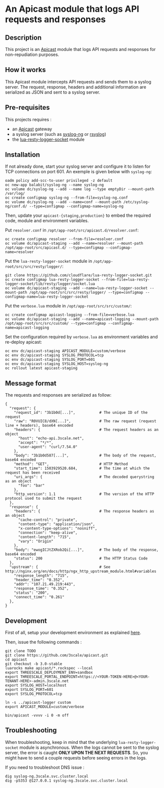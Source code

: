 # An Apicast module that logs API requests and responses

## Description

This project is an [Apicast](https://github.com/3scale/apicast/) module
that logs API requests and responses for non-repudiation purposes.

## How it works

This Apicast module intercepts API requests and sends them to a syslog server.
The request, response, headers and additional information are serialized
as JSON and sent to a syslog server.

## Pre-requisites

This projects requires :
- an [Apicast](https://github.com/3scale/apicast/) gateway
- a syslog server (such as [syslog-ng](https://github.com/balabit/syslog-ng) or [rsyslog](https://github.com/rsyslog/rsyslog))
- the [lua-resty-logger-socket](https://github.com/cloudflare/lua-resty-logger-socket) module

## Installation

If not already done, start your syslog server and configure it to listen
for TCP connections on port 601. An exemple is given below with `syslog-ng`:

```
oadm policy add-scc-to-user privileged -z default
oc new-app balabit/syslog-ng --name syslog-ng
oc volume dc/syslog-ng --add --name log --type emptyDir --mount-path /var/log/
oc create configmap syslog-ng --from-file=syslog-ng.conf
oc volume dc/syslog-ng --add --name=conf --mount-path /etc/syslog-ng/conf.d/ --type=configmap --configmap-name=syslog-ng
```

Then, update your `apicast-{staging,production}` to embed the required code, module and environment variables.

Put `resolver.conf` in `/opt/app-root/src/apicast.d/resolver.conf`:
```
oc create configmap resolver --from-file=resolver.conf
oc volume dc/apicast-staging --add --name=resolver --mount-path /opt/app-root/src/apicast.d/ --type=configmap --configmap-name=resolver
```

Put the `lua-resty-logger-socket` module in `/opt/app-root/src/src/resty/logger/`:
```
git clone https://github.com/cloudflare/lua-resty-logger-socket.git
oc create configmap lua-resty-logger-socket --from-file=lua-resty-logger-socket/lib/resty/logger/socket.lua
oc volume dc/apicast-staging --add --name=lua-resty-logger-socket --mount-path /opt/app-root/src/src/resty/logger/ --type=configmap --configmap-name=lua-resty-logger-socket
```

Put the `verbose.lua` module in `/opt/app-root/src/src/custom/`:
```
oc create configmap apicast-logging --from-file=verbose.lua
oc volume dc/apicast-staging --add --name=apicast-logging --mount-path /opt/app-root/src/src/custom/ --type=configmap --configmap-name=apicast-logging
```

Set the configuration required by `verbose.lua` as environment variables and re-deploy apicast:
```
oc env dc/apicast-staging APICAST_MODULE=custom/verbose
oc env dc/apicast-staging SYSLOG_PROTOCOL=tcp
oc env dc/apicast-staging SYSLOG_PORT=601
oc env dc/apicast-staging SYSLOG_HOST=syslog-ng
oc rollout latest apicast-staging
```

## Message format

The requests and responses are serialized as follow:

```
{
  "request": {
    "request_id": "3b1b0d[...]",           # The unique ID of the request
    "raw": "R0VUIC8/dXN[...]",             # The raw request (request line + headers), base64 encoded
    "headers": {                           # The request headers as an object
      "host": "echo-api.3scale.net",
      "accept": "*/*",
      "user-agent": "curl/7.54.0"
    },
    "body": "3b1b0d587[...]",              # The body of the request, base64 encoded
    "method": "GET",                       # HTTP Method
    "start_time": 1503929520.684,          # The time at which the request has been received
    "uri_args": {                          # The decoded querystring as an object
      "foo": "bar"
    },
    "http_version": 1.1                    # The version of the HTTP protocol used to submit the request
  },
  "response": {
    "headers": {                           # The response headers as an object
      "cache-control": "private",
      "content-type": "application/json",
      "x-content-type-options": "nosniff",
      "connection": "keep-alive",
      "content-length": "715",
      "vary": "Origin"
    },
    "body": "ewogICJtZXRob2Qi[...]",       # The body of the response, base64 encoded
    "status": 200                          # The HTTP Status Code
  },
  "upstream": {                            # See http://nginx.org/en/docs/http/ngx_http_upstream_module.html#variables
    "response_length": "715",
    "header_time": "0.352",                             
    "addr": "107.21.49.219:443",
    "response_time": "0.352",
    "status": "200",
    "connect_time": "0.261"
  },
}
```

## Development

First of all, setup your development environment as explained [here](https://github.com/3scale/apicast/tree/master#development--testing).

Then, issue the following commands :
```
git clone TODO
git clone https://github.com/3scale/apicast.git
cd apicast
git checkout -b 3.0-stable
luarocks make apicast/*.rockspec --local
export THREESCALE_DEPLOYMENT_ENV=sandbox
export THREESCALE_PORTAL_ENDPOINT=https://<YOUR-TOKEN-HERE>@<YOUR-TENANT-HERE>-admin.3scale.net
export SYSLOG_HOST=localhost
export SYSLOG_PORT=601
export SYSLOG_PROTOCOL=tcp

ln -s ../apicast-logger custom
export APICAST_MODULE=custom/verbose

bin/apicast -vvvv -i 0 -m off
```

## Troubleshooting

When troubleshooting, keep in mind that the underlying `lua-resty-logger-socket`
module is asynchronous. When the logs cannot be sent to the syslog server,
the error is caught **ONLY UPON THE NEXT REQUESTS**. So, you might have to send
a couple requests before seeing errors in the logs.

If you need to troubleshoot DNS issue :
```
dig syslog-ng.3scale.svc.cluster.local
dig -p5353 @127.0.0.1 syslog-ng.3scale.svc.cluster.local
```
